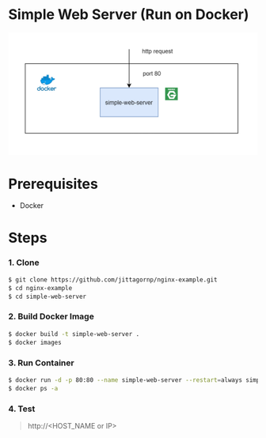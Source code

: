 # Simple Web Server (Run on Docker)

<img src="./nginx-web-server.png" width="600"/>

# Prerequisites

- Docker 

# Steps 

### 1. Clone 

```sh
$ git clone https://github.com/jittagornp/nginx-example.git
$ cd nginx-example
$ cd simple-web-server
```

### 2. Build Docker Image 

```sh 
$ docker build -t simple-web-server .  
$ docker images 
```

### 3. Run Container 

```sh
$ docker run -d -p 80:80 --name simple-web-server --restart=always simple-web-server 
$ docker ps -a 
```

### 4. Test

> http://<HOST_NAME or IP>
